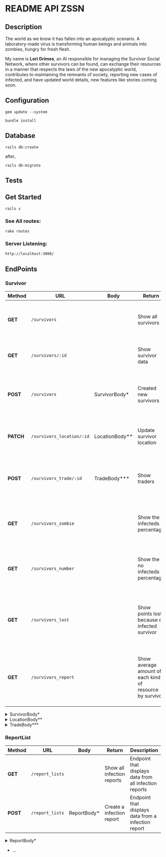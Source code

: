 # README API ZSSN

## Description

The world as we know it has fallen into an apocalyptic scenario. A laboratory-made virus is transforming human beings and animals into zombies, hungry for fresh flesh.

My name is **Lori Grimes**, an AI responsible for managing the Survivor Social Network, where other survivors can be found, can exchange their resources in a manner that respects the laws of the new apocalyptic world, contributes to maintaining the remnants of society, reporting new cases of infected, and have updated world details, new features like stories coming soon.

## Configuration

`gem update --system`

`bundle install`

## Database

`rails db:create`

after,

`rails db:migrate`

## Tests

## Get Started

`rails s`

### See All routes:

`rake routes`

### Server Listening:

`http://localhost:3000/`

## EndPoints

### Survivor

| Method  | URL         | Body  | Return             | Description                                    |
| ------- | ----------- | ----  | ------------------ | ---------------------------------------------- |
| **GET** | `/survivors` |              | Show all survivors | Endpoint that displays data from all survivors |
| **GET** | `/survivors/:id` |           | Show survivor data | Endpoint that displays data from a survivor    |
| **POST** | `/survivors` | SurvivorBody* | Created new survivors | Endpoint that displays data from the new added survivor |
| **PATCH** | `/survivors_location/:id` |  LocationBody** | Update survivor location | Endpoint that displays data from updated survivor    |
| **POST** | `/survivors_trade/:id` |   TradeBody***           | Show traders | Endpoint that displays data from survivors that make the trade |
| **GET** | `/survivors_zombie` |           | Show the infecteds percentage | Endpoint that displays data from a percentage of infected survivors     |
| **GET** | `/survivors_number` |              | Show the no infecteds percentage | Endpoint that displays from a percentage of infected survivors |
| **GET** | `/survivors_lost` |           | Show points lost because of infected survivor | Endpoint that displays data from resources points lost because of infected survivor    |
| **GET** | `/survivors_report` |           | Show average amount of each kind of resource by survivor | Endpoint that displays data from average amount of each kind of resource by survivor    |


<dt></summary>
<details>
<summary>SurvivorBody*</summary>

```
    {
    "survivor": {
        "name": "Ana NotabitZombie",
        "age": 20,
        "gender": "female",
        "latitude": 28.9,
        "longitude": -13.87,
        "water_amount": 1,
		"ammunition_amount": 1,
		"medication_amount": 1,
		"food_amount": 1
    }
}
```
</details></dt>

<dt></summary>
<details>
<summary>LocationBody**</summary>

```
    {
    "survivor": {
        "latitude": -12.9,
        "longitude": -12.87
    }
}
}
```
</details></dt>

<dt></summary>
<details>
<summary>TradeBody***</summary>

```
    {
    "trade": {
        "survivor_id": 1,
        "my_items": {
        	"food": 1,
        	"ammunition": 0,
        	"water": 0,
        	"medication": 0
        },
	    "friend_items": {
	    	"food": 0,
        	"ammunition": 1,
        	"water": 0,
        	"medication": 1
        }
    }
}
}
```
</details></dt>

### ReportList

| Method  | URL         | Body  | Return             | Description                                    |
| ------- | ----------- | ----  | ------------------ | ---------------------------------------------- |
| **GET** | `/report_lists` |             | Show all infection reports | Endpoint that displays data from all infection reports |
| **POST** | `/report_lists` |  ReportBody*  | Create a infection report | Endpoint that displays data from a infection report    |

<dt></summary>
<details>
<summary>ReportBody*</summary>

```
    {
    "report_list": {
        "reportedId": 1,
        "reporterId": 3
    }
}

```
</details></dt>

* ...
